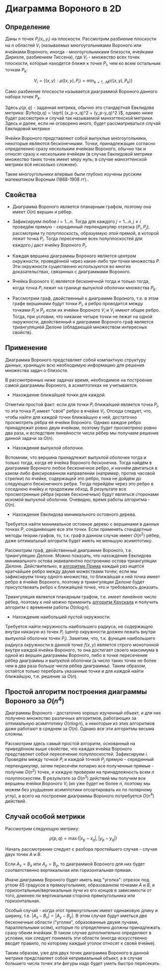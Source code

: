 # Диаграмма Вороного в 2D

## Определение

Даны $n$ точек $P_i(x_i,y_i)$ на плоскости. Рассмотрим разбиение плоскости на $n$ областей $V_i$ (называемых многоугольниками Вороного или ячейками Вороного, иногда - многоугольниками близости, ячейками Дирихле, разбиением Тиссена), где $V_i$ - множество всех точек плоскости, которые находятся ближе к точке $P_i$, чем ко всем остальным точкам $P_k$:

$$
V_i = \{ (x,y): \rho ((x,y), P_i) = \min_{ k = 1 \ldots N } \rho ((x,y), P_k) \}
$$

Само разбиение плоскости называется диаграммой Вороного данного набора точек $P_k$.

Здесь $\rho(p,q)$ - заданная метрика, обычно это стандартная Евклидова метрика: $\rho(p,q) = \sqrt{ (x_p-x_q)^2 + (y_p-y_q)^2 }$, однако ниже будет рассмотрен и случай так называемой манхэттенской метрики. Здесь и далее, если не оговорено иного, будет рассматриваться случай Евклидовой метрики

Ячейки Вороного представляют собой выпуклые многоугольники, некоторые являются бесконечными. Точки, принадлежащие согласно определению сразу нескольким ячейкам Вороного, обычно так и относят сразу к нескольким ячейкам (в случае Евклидовой метрики множество таких точек имеет меру нуль; в случае манхэттенской метрики всё несколько сложнее).

Такие многоугольники впервые были глубоко изучены русским математиком Вороным (1868-1908 гг)..

## Свойства

* Диаграмма Вороного является планарным графом, поэтому она имеет $O(n)$ вершин и рёбер.

* Зафиксируем любое $i=1 \ldots n$. Тогда для каждого $j=1 \ldots n, j \ne i$ проведём прямую - серединный перпендикуляр отрезка $(P_i,P_j)$; рассмотрим ту полуплоскость, образуемую этой прямой, в которой лежит точка $P_i$. Тогда пересечение всех полуплоскостей для каждого $j$ даст ячейку Вороного $P_i$.

* Каждая вершина диаграммы Вороного является центром окружности, проведённой через какие-либо три точки множества $P$. Эти окружности существенно используются во многих доказательствах, связанных с диаграммами Вороного.

* Ячейка Вороного $V_i$ является бесконечной тогда и только тогда, когда точка $P_i$ лежит на границе выпуклой оболочки множества $P_k$.

* Рассмотрим граф, двойственный к диаграмме Вороного, т.е. в этом графе вершинами будут точки $P_i$, а ребро проводится между точками $P_i$ и $P_j$, если их ячейки Вороного $V_i$ и $V_j$ имеют общее ребро. Тогда, при условии, что никакие четыре точки не лежат на одной окружности, двойственный к диаграмме Вороного граф является триангуляцией Делоне (обладающей множеством интересных свойств).

## Применение

Диаграмма Вороного представляет собой компактную структуру данных, хранящую всю необходимую информацию для решения множества задач о близости.

В рассмотренных ниже задачах время, необходимое на построение самой диаграммы Вороного, в асимптотиках не учитывается.

* Нахождение ближайшей точки для каждой.

Отметим простой факт: если для точки $P_i$ ближайшей является точка $P_j$, то эта точка $P_j$ имеет "своё" ребро в ячейке $V_i$. Отсюда следует, что, чтобы найти для каждой точки ближайшую к ней, достаточно просмотреть рёбра её ячейки Вороного. Однако каждое ребро принадлежит ровно двум ячейкам, поэтому будет просмотрено ровно два раза, и вследствие линейности числа рёбер мы получаем решение данной задачи за $O(n)$.

* Нахождение выпуклой оболочки.

Вспомним, что вершина принадлежит выпуклой оболочке тогда и только тогда, когда её ячейка Вороного бесконечна. Тогда найдём в диаграмме Вороного любое бесконечное ребро, и начнём двигаться в каком-либо фиксированном направлении (например, против часовой стрелки) по ячейке, содержащей это ребро, пока не дойдём до следующего бесконечного ребра. Тогда перейдём через это ребро в соседнюю ячейку и продолжим обход. В результате все просмотренные рёбра (кроме бесконечных) будут являться сторонами искомой выпуклой оболочки. Очевидно, время работы алгоритма - $O(n)$.

* Нахождение Евклидова минимального остовного дерева.

Требуется найти минимальное остовное дерево с вершинами в данных точках $P$, соединяющее все эти точки. Если применять стандартные методы теории графов, то, т.к. граф в данном случае имеет $O(n^2)$ рёбер, даже оптимальный алгоритм будет иметь не меньшую асимптотику.

Рассмотрим граф, двойственный диаграмме Вороного, т.е. триангуляцию Делоне. Можно показать, что нахождение Евклидова минимального остова эквивалентно построению остова триангуляции Делоне. Действительно, в [алгоритме Прима](mst_prim) каждый раз ищется кратчайшее ребро между двумя можествами точек; если мы зафиксируем точку одного множества, то ближайшая к ней точка имеет ребро в ячейке Вороного, поэтому в триангуляции Делоне будет присутствовать ребро к ближайшей точке, что и требовалось доказать.

Триангуляция является планарным графом, т.е. имеет линейное число рёбер, поэтому к ней можно применить [алгоритм Крускала](mst_kruskal_with_dsu) и получить алгоритм с временем работы $O(n \log n)$.

* Нахождение наибольшей пустой окружности.

Требуется найти окружность наибольшего радиуса, не содержащую внутри никакую из точек $P_i$ (центр окружности должен лежать внутри выпуклой оболочки точек $P_i$). Заметим, что, т.к. функция наибольшего радиуса окружности в данной точке $f(x,y)$ является строго монотонной внутри каждой ячейки Вороного, то она достигает своего максимума в одной из вершин диаграммы Вороного, либо в точке пересечения рёбер диаграммы и выпуклой оболочки (а число таких точек не более чем в два раза больше числа рёбер диаграммы). Таким образом, остаётся только перебрать указанные точки и для каждой найти ближайшую, т.е. решение за $O(n)$.

## Простой алгоритм построения диаграммы Вороного за $O(n^4)$

Диаграммы Вороного - достаточно хорошо изученный объект, и для них получено множество различных алгоритмов, работающих за оптимальную асимптотику $O(n \log n)$, а некоторые из этих алгоритмов даже работают в среднем за $O(n)$. Однако все эти алгоритмы весьма сложны.

Рассмотрим здесь самый простой алгоритм, основанный на приведённом выше свойстве, что каждая ячейка Вороного представляет собой пересечение полуплоскостей. Зафиксируем $i$. Проведём между точкой $P_i$ и каждой точкой $P_j$ прямую - серединный перпендикуляр, затем пересечём попарно все полученные прямые - получим $O(n^2)$ точек, и каждую проверим на принадлежность всем $n$ полуплоскостям. В результате за $O(n^3)$ действий мы получим все вершины ячейки Вороного $V_i$ (их уже будет не более $n$, поэтому мы можем без ухудшения асимптотики отсортировать их по полярному углу), а всего на построение диаграммы Вороного потребуется $O(n^4)$ действий.

## Случай особой метрики

Рассмотрим следующую метрику:

$$
\rho(p,q) = \max (|x_p-x_q|, |y_p-y_q|)
$$

Начать рассмотрение следует с разбора простейшего случая - случая двух точек $A$ и $B$.

Если $A_x=B_x$ или $A_y=B_y$, то диаграммой Вороного для них будет соответственно вертикальная или горизонтальная прямая.

Иначе диаграмма Вороного будет иметь вид "уголка": отрезок под углом $45$ градусов в прямоугольнике, образованном точками $A$ и $B$, и горизонтальные/вертикальные лучи из его концов в зависимости от того, длиннее ли вертикальная сторона прямоугольника или горизонтальная.

Особый случай - когда этот прямоугольник имеет одинаковую длину и ширину, т.е. $|A_x-B_x| = |A_y-B_y|$. В этом случае будут иметься две бесконечные области ("уголки", образованные двумя лучами, параллельными осям), которые по определению должны принадлежать сразу обеим ячейкам. В таком случае дополнительно определяют в условии, как следует понимать эти области (иногда искусственно вводят правило, по которому каждый уголок относят к своей ячейке).

Таким образом, уже для двух точек диаграмма Вороного в данной метрике представляет собой нетривиальный объект, а в случае большего числа точек эти фигуры надо будет уметь быстро пересекать.

